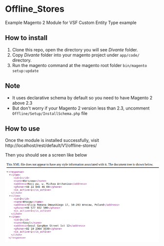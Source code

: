 # Offline_Stores
Example Magento 2 Module for VSF Custom Entity Type example

## How to install
1. Clone this repo, open the directory you will see _Divante_ folder. 
2. Copy _Divante_ folder into your magento project under `app/code/` directory.
3. Run the magento command at the magento root folder `bin/magento setup:update`

## Note
- It uses declarative schema by default so you need to have Magento 2 above 2.3 
- But don't worry if your Magento 2 version less than 2.3, uncomment `Offline/Setup/InstallSchema.php` file

## How to use
Once the module is installed successfully, visit http://localhost/rest/default/V1/offline-stores/

Then you should see a screen like below

![rest](rest.png)
